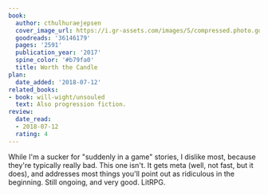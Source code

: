 ```yaml
---
book:
  author: cthulhuraejepsen
  cover_image_url: https://i.gr-assets.com/images/S/compressed.photo.goodreads.com/books/1562714384l/36146179.jpg
  goodreads: '36146179'
  pages: '2591'
  publication_year: '2017'
  spine_color: '#b79fa0'
  title: Worth the Candle
plan:
  date_added: '2018-07-12'
related_books:
- book: will-wight/unsouled
  text: Also progression fiction.
review:
  date_read:
  - 2018-07-12
  rating: 4
---
```


While I'm a sucker for "suddenly in a game" stories, I dislike most, because they're typically really bad. This one
isn't. It gets meta (well, not fast, but it does), and addresses most things you'll point out as ridiculous in the
beginning. Still ongoing, and very good. LitRPG.
